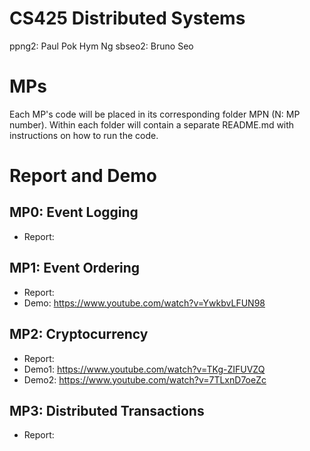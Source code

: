 # CS425 Distributed Systems

ppng2: Paul Pok Hym Ng
sbseo2: Bruno Seo

# MPs
Each MP's code will be placed in its corresponding folder MPN (N: MP number).
Within each folder will contain a separate README.md with instructions on how to run the code.

# Report and Demo
## MP0: Event Logging
- Report:

## MP1: Event Ordering
- Report: 
- Demo: https://www.youtube.com/watch?v=YwkbvLFUN98

## MP2: Cryptocurrency
- Report: 
- Demo1: https://www.youtube.com/watch?v=TKg-ZIFUVZQ
- Demo2: https://www.youtube.com/watch?v=7TLxnD7oeZc

## MP3: Distributed Transactions
- Report:
